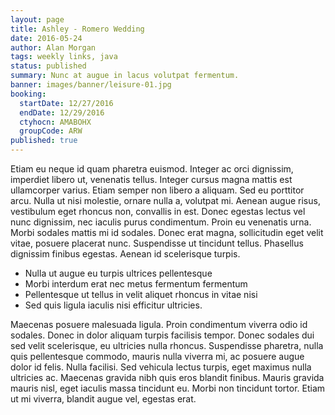 ```yaml
---
layout: page
title: Ashley - Romero Wedding
date: 2016-05-24
author: Alan Morgan
tags: weekly links, java
status: published
summary: Nunc at augue in lacus volutpat fermentum.
banner: images/banner/leisure-01.jpg
booking:
  startDate: 12/27/2016
  endDate: 12/29/2016
  ctyhocn: AMABOHX
  groupCode: ARW
published: true
---
```

Etiam eu neque id quam pharetra euismod. Integer ac orci dignissim, imperdiet libero ut, venenatis tellus. Integer cursus magna mattis est ullamcorper varius. Etiam semper non libero a aliquam. Sed eu porttitor arcu. Nulla ut nisi molestie, ornare nulla a, volutpat mi. Aenean augue risus, vestibulum eget rhoncus non, convallis in est.
Donec egestas lectus vel nunc dignissim, nec iaculis purus condimentum. Proin eu venenatis urna. Morbi sodales mattis mi id sodales. Donec erat magna, sollicitudin eget velit vitae, posuere placerat nunc. Suspendisse ut tincidunt tellus. Phasellus dignissim finibus egestas. Aenean id scelerisque turpis.

* Nulla ut augue eu turpis ultrices pellentesque
* Morbi interdum erat nec metus fermentum fermentum
* Pellentesque ut tellus in velit aliquet rhoncus in vitae nisi
* Sed quis ligula iaculis nisi efficitur ultricies.

Maecenas posuere malesuada ligula. Proin condimentum viverra odio id sodales. Donec in dolor aliquam turpis facilisis tempor. Donec sodales dui sed velit scelerisque, eu ultricies nulla rhoncus. Suspendisse pharetra, nulla quis pellentesque commodo, mauris nulla viverra mi, ac posuere augue dolor id felis. Nulla facilisi. Sed vehicula lectus turpis, eget maximus nulla ultricies ac. Maecenas gravida nibh quis eros blandit finibus. Mauris gravida mauris nisl, eget iaculis massa tincidunt eu. Morbi non tincidunt tortor. Etiam ut mi viverra, blandit augue vel, egestas erat.
